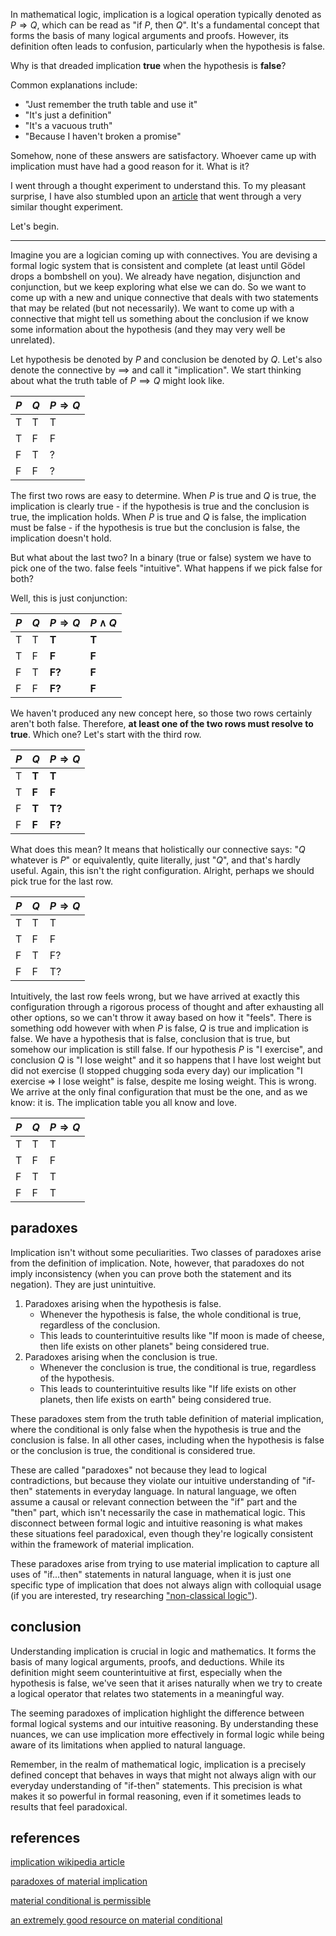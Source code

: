 [category]: <> (Math)
[date]: <> (2024/09/18)
[title]: <> (Implication)
[pandoc]: <> (--mathjax)

In mathematical logic, implication is a logical operation typically denoted as $P \Rightarrow Q$, which can be read as "if $P$, then $Q$". It's a fundamental concept that forms the basis of many logical arguments and proofs. However, its definition often leads to confusion, particularly when the hypothesis is false.

Why is that dreaded implication **true** when the hypothesis is **false**?

Common explanations include:

- "Just remember the truth table and use it"
- "It's just a definition"
- "It's a vacuous truth"
- "Because I haven't broken a promise"

Somehow, none of these answers are satisfactory. Whoever came up with implication must have had a good reason for it. What is it?

I went through a thought experiment to understand this. To my pleasant surprise, I have also stumbled upon an <a href="https://philosophy.lander.edu/logic/conditional.html" target="_blank" rel="noopener noreferrer">article</a> that went through a very similar thought experiment.

Let's begin.

---

Imagine you are a logician coming up with connectives. You are devising a formal logic system that is consistent and complete (at least until Gödel drops a bombshell on you). We already have negation, disjunction and conjunction, but we keep exploring what else we can do. So we want to come up with a new and unique connective that deals with two statements that may be related (but not necessarily). We want to come up with a connective that might tell us something about the conclusion if we know some information about the hypothesis (and they may very well be unrelated).

Let hypothesis be denoted by $P$ and conclusion be denoted by $Q$. Let's also denote the connective by $\implies$ and call it "implication". We start thinking about what the truth table of $P \implies Q$ might look like.

| $P$ | $Q$ | $P \Rightarrow Q$ |
| --- | --- | ----------------- |
| T   | T   | T                 |
| T   | F   | F                 |
| F   | T   | ?                 |
| F   | F   | ?                 |

The first two rows are easy to determine. When $P$ is true and $Q$ is true, the implication is clearly true - if the hypothesis is true and the conclusion is true, the implication holds. When $P$ is true and $Q$ is false, the implication must be false - if the hypothesis is true but the conclusion is false, the implication doesn't hold.

But what about the last two? In a binary (true or false) system we have to pick one of the two. false feels "intuitive". What happens if we pick false for both?

Well, this is just conjunction:

| $P$ | $Q$ | $P \Rightarrow Q$ | $P \land Q$ |
| --- | --- | ----------------- | ----------- |
| T   | T   | **T**             | **T**       |
| T   | F   | **F**             | **F**       |
| F   | T   | **F?**            | **F**       |
| F   | F   | **F?**            | **F**       |

We haven't produced any new concept here, so those two rows certainly aren't both false. Therefore, **at least one of the two rows must resolve to true**. Which one? Let's start with the third row.

| $P$ | $Q$   | $P \Rightarrow Q$ |
| --- | ----- | ----------------- |
| T   | **T** | **T**             |
| T   | **F** | **F**             |
| F   | **T** | **T?**            |
| F   | **F** | **F?**            |

What does this mean? It means that holistically our connective says: "$Q$ whatever is $P$" or equivalently, quite literally, just "$Q$", and that's hardly useful. Again, this isn't the right configuration. Alright, perhaps we should pick true for the last row.

| $P$ | $Q$ | $P \Rightarrow Q$ |
| --- | --- | ----------------- |
| T   | T   | T                 |
| T   | F   | F                 |
| F   | T   | F?                |
| F   | F   | T?                |

Intuitively, the last row feels wrong, but we have arrived at exactly this configuration through a rigorous process of thought and after exhausting all other options, so we can't throw it away based on how it "feels". There is something odd however with when $P$ is false, $Q$ is true and implication is false. We have a hypothesis that is false, conclusion that is true, but somehow our implication is still false. If our hypothesis $P$ is "I exercise", and conclusion $Q$ is "I lose weight" and it so happens that I have lost weight but did not exercise (I stopped chugging soda every day) our implication "I exercise => I lose weight" is false, despite me losing weight. This is wrong. We arrive at the only final configuration that must be the one, and as we know: it is. The implication table you all know and love.

| $P$ | $Q$ | $P \Rightarrow Q$ |
| --- | --- | ----------------- |
| T   | T   | T                 |
| T   | F   | F                 |
| F   | T   | T                 |
| F   | F   | T                 |

## paradoxes

Implication isn't without some peculiarities. Two classes of paradoxes arise from the definition of implication. Note, however, that paradoxes do not imply inconsistency (when you can prove both the statement and its negation). They are just unintuitive.

1. Paradoxes arising when the hypothesis is false.
   - Whenever the hypothesis is false, the whole conditional is true, regardless of the conclusion.
   - This leads to counterintuitive results like "If moon is made of cheese, then life exists on other planets" being considered true.
2. Paradoxes arising when the conclusion is true.
   - Whenever the conclusion is true, the conditional is true, regardless of the hypothesis.
   - This leads to counterintuitive results like "If life exists on other planets, then life exists on earth" being considered true.

These paradoxes stem from the truth table definition of material implication, where the conditional is only false when the hypothesis is true and the conclusion is false. In all other cases, including when the hypothesis is false or the conclusion is true, the conditional is considered true.

These are called "paradoxes" not because they lead to logical contradictions, but because they violate our intuitive understanding of "if-then" statements in everyday language. In natural language, we often assume a causal or relevant connection between the "if" part and the "then" part, which isn't necessarily the case in mathematical logic. This disconnect between formal logic and intuitive reasoning is what makes these situations feel paradoxical, even though they're logically consistent within the framework of material implication.

These paradoxes arise from trying to use material implication to capture all uses of "if...then" statements in natural language, when it is just one specific type of implication that does not always align with colloquial usage (if you are interested, try researching <a href="https://en.wikipedia.org/wiki/Non-classical_logic" target="_blank" rel="noopener noreferrer">"non-classical logic"</a>).

## conclusion

Understanding implication is crucial in logic and mathematics. It forms the basis of many logical arguments, proofs, and deductions. While its definition might seem counterintuitive at first, especially when the hypothesis is false, we've seen that it arises naturally when we try to create a logical operator that relates two statements in a meaningful way.

The seeming paradoxes of implication highlight the difference between formal logical systems and our intuitive reasoning. By understanding these nuances, we can use implication more effectively in formal logic while being aware of its limitations when applied to natural language.

Remember, in the realm of mathematical logic, implication is a precisely defined concept that behaves in ways that might not always align with our everyday understanding of "if-then" statements. This precision is what makes it so powerful in formal reasoning, even if it sometimes leads to results that feel paradoxical.

## references

<a href="https://en.wikipedia.org/wiki/Implication_(logic)" target="_blank" rel="noopener noreferrer">implication wikipedia article</a>

<a href="https://www.wikiwand.com/en/articles/Paradoxes_of_material_implication" target="_blank" rel="noopener noreferrer">paradoxes of material implication</a>

<a href="https://www.youtube.com/watch?v=XhQp8suacqI&t=6s" target="_blank" rel="noopener noreferrer">material conditional is permissible</a>

<a href="https://philosophy.lander.edu/logic/conditional.html" target="_blank" rel="noopener noreferrer">an extremely good resource on material conditional</a>
